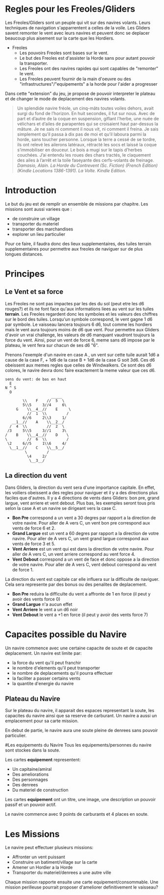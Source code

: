 # Regles pour les Freoles/Gliders
Les Freoles/Gliders sont un peuple qui vit sur des navires volants. Leurs techniques de navigation s'apparrentent a celles de la voile.
Les Gliders savent remonter le vent avec leurs navires et peuvent donc se deplacer beaucoup plus aisement sur la carte que les Hordiers.

  * Freoles
    * Les pouvoirs Freoles sont bases sur le vent.
    * Le but des Freoles est d'assister la Horde sans pour autant pouvoir la transporter.
    * Les Freoles ont des navires rapides qui sont capables de "remonter" le vent.
    * Les Freoles peuvent fournir de la main d'oeuvre ou des "infrastructures"/"equipements" a la horde pour l'aider a progresser

Dans cette "extension" du jeu, je propose de pouvoir interpreter le plateau et de changer le mode de deplacement des navires volants.

> Un splendide navire fréole, un cinq-mâts toutes voiles dehors, avait surgi du fond de l’horizon. En huit secondes, il fut sur nous. Avec de part et d’autre de la coque en suspension, giflant l’herbe, une nuée de vélichars et d’ailes de parapentes qui se croisaient haut par-dessus la mâture. Je ne sais ni comment il nous vit, ni comment il freina. Je sais simplement qu’il passa à dix pas de moi et qu’il laboura parmi la horde, sans toucher personne. Lorsque la terre a cessé de se tordre, ils ont relevé les ailerons latéraux, rétracté les socs et laissé la coque s’immobiliser en douceur. Le bois a mugi sur le tapis d’herbes couchées. J’ai entendu les roues des chars tractés, le claquement des ailes à l’arrêt et la toile faseyante des cerfs-volants de freinage. 
  *Damasio, Alain. La Horde du Contrevent (Sc. Fiction) (French Edition) (Kindle Locations 1386-1391). La Volte. Kindle Edition.* 

# Introduction

Le but du jeu est de remplir un ensemble de missions par chapitre. 
Les missions sont aussi variees que :
- de construire un village
- transporter du materiel
- transporter des marchandises
- explorer un lieu particulier

Pour ce faire, il faudra donc des lieux supplementaires, des tuiles terrain supplementaires pour permettre aux freoles de naviguer sur de plus longues distances. 

# Principes

## Le Vent et sa force
Les Freoles ne sont pas impactes par les des du sol (peut etre les d6 rouges?) et ils ne font face qu'aux informations liees au vent sur les tuiles **terrain**.
Les Freoles regardent donc les symboles et les valeurs des chiffres sur le bord des tuiles.
Lorsqu'un symbole correspond, le vent gagne 1 d6 par symbole. 
Le vaisseau lancera toujours 6 d6, tout comme les hordiers mais le vent aura toujours moins de d6 que vent.
Pour permettre aux Gliders d'avoir un vrai challenge, les valeurs de d6 manquant vaudront toujours la force du vent.
Ainsi, pour un vent de force 6, meme sans d6 impose par le plateau, le vent fera sur chacun de ses d6 "6".

Prenons l'exemple d'un navire en case A , un vent sur cette tuile aurait 1d6 a cause de la case F, + 1d6 de la case B + 1d6 de la case G soit 3d6.
Ces d6 obeissent aux memes regles que celles de Windwalkers. Ce sont des d6 colores, le navire devra donc faire exactement la meme valeur que ces d6.

```  
sens du vent: de bas en haut
  E
N ^ S
  O
                     _____
        \\    F    //  5  \
        5\\5     3//4     6\
     G    \\__4__//    E     \
          //  1  \\         /
        6//6     2\\3     1/
   __1__//    A    \\__2__/
  /  4  \\         //  2  \
 /3     5\\5     3//1     3\
/    B    \\__4__//    D    \
\         //  6  \\         /
 \2     6//5     1\\6     4/
  \__1__//    C    \\__5__/
         \         /
          \4     2/
           \__3__/

```

## La direction du vent
Dans Gliders, la direction du vent sera d'une importance capitale. En effet, les voiliers obeissent a des regles pour naviguer et il y a des directions plus faciles que d'autres.
Il y a 4 directions de vents dans Gliders: bon pre, grand largue, vent arriere et vent debout.
Plus bas, les exemples seront tous pris selon la case A et un navire se dirigeant vers la case C.
- **Bon Pre** correspond a un vent a 30 degres par rapport a la direction de votre navire. Pour aller de A vers C, un vent bon pre correspond aux vents de force 6 et 2.
- **Grand Largue** est un vent a 60 degres par rapport a la direction de votre navire. Pour aller de A vers C, un vent grand largue correspond aux vents de force 3 et 5. 
- **Vent Arriere** est un vent qui est dans la direction de votre navire. Pour aller de A vers C, un vent arriere correspond au vent force 4.
- **Vent Debout** correspond a un vent de face et donc oppose a la direction de votre navire. Pour aller de A vers C, vent debout correspond au vent de force 1.

La direction du vent est capitale car elle influera sur la difficulte de naviguer. Cela sera represente par des bonus ou des penalites de deplacement.
- **Bon Pre** reduira la difficulte du vent a affronte de 1 en force (il peut y avoir des vents force 0)
- **Grand Largue** n'a aucun effet 
- **Vent Arriere** le vent a un d6 noir
- **Vent Debout** le vent a +1 en force (il peut y avoir des vents force 7)

# Capacites possible du Navire
Un navire commence avec une certaine capacite de soute et de capacite deplacement.
Un navire est limite par:
 - la force du vent qu'il peut franchir
 - le nombre d'elements qu'il peut transporter
 - le nombre de deplacements qu'il pourra effectuer
 - la faciliter a passer certains vents
 - la quantite d'energie du navire
 
 ## Plateau du Navire
 Sur le plateau du navire, il apparait des espaces representant la soute, les capacites du navire ainsi que sa reserve de carburant.
 Un navire a aussi un emplacement pour sa carte mission.
 
 En debut de partie, le navire aura une soute pleine de denrees sans pouvoir particulier.
 
 
 #Les equipements du Navire
 Tous les equipements/personnes du navire sont stockes dans la soute.
 
 Les cartes **equipement** representent:
 - Un capitaine/amiral
 - Des ameliorations
 - Des personnages
 - Des denrees
 - Du materiel de construction
 
 Les cartes **equipement** ont un titre, une image, une description un pouvoir passif et un pouvoir actif.
 
Le navire commence avec 9 points de carburants et 4 places en soute.

# Les Missions
Le navire peut effectuer plusieurs missions:
- Affronter un vent puissant
- Construire un batiment/village sur la carte
- Amener un Hordier a la Horde
- Transporter du materiel/denrees a une autre ville

Chaque mission rapporte ensuite une carte equipement/consommable.
Une mission perilleuse pourrait proposer d'ameliorer definitivement le vaisseau?